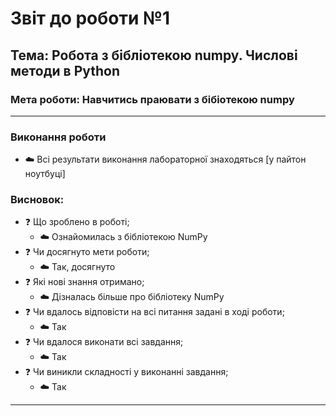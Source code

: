 # Звіт до роботи №1

## Тема: Робота з бібліотекою numpy. Числові методи в Python

### Мета роботи: Навчитись праювати з бібіотекою numpy

---

### Виконання роботи

- :cloud: Всі результати виконання лабораторної знаходяться [у пайтон ноутбуці]

### Висновок:

- :question: Що зроблено в роботі;
  - :cloud: Ознайомилась з бібліотекою NumPy
- :question: Чи досягнуто мети роботи;
  - :cloud: Так, досягнуто
- :question: Які нові знання отримано;
  - :cloud: Дізналась більше про бібліотеку NumPy
- :question: Чи вдалось відповісти на всі питання задані в ході роботи;
  - :cloud: Так
- :question: Чи вдалося виконати всі завдання;
  - :cloud: Так
- :question: Чи виникли складності у виконанні завдання;
  - :cloud: Так

---
